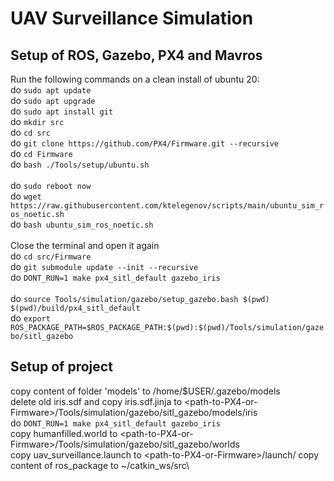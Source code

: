 # UAV Surveillance Simulation 
## Setup of ROS, Gazebo, PX4 and Mavros
Run the following commands on a clean install of ubuntu 20:\
do `sudo apt update`\
do `sudo apt upgrade`\
do `sudo apt install git`\
do `mkdir src`\
do `cd src`\
do `git clone https://github.com/PX4/Firmware.git --recursive`\
do `cd Firmware`\
do `bash ./Tools/setup/ubuntu.sh`\
\
do `sudo reboot now`\
do `wget https://raw.githubusercontent.com/ktelegenov/scripts/main/ubuntu_sim_ros_noetic.sh`\
do `bash ubuntu_sim_ros_noetic.sh`\
\
Close the terminal and open it again\
do `cd src/Firmware`\
do `git submodule update --init --recursive`\
do `DONT_RUN=1 make px4_sitl_default gazebo_iris`\
\
do `source Tools/simulation/gazebo/setup_gazebo.bash $(pwd) $(pwd)/build/px4_sitl_default`\
do `export ROS_PACKAGE_PATH=$ROS_PACKAGE_PATH:$(pwd):$(pwd)/Tools/simulation/gazebo/sitl_gazebo`

## Setup of project
copy content of folder 'models' to /home/$USER/.gazebo/models\
delete old iris.sdf and copy iris.sdf.jinja to \<path-to-PX4-or-Firmware\>/Tools/simulation/gazebo/sitl_gazebo/models/iris\
do `DONT_RUN=1 make px4_sitl_default gazebo_iris`\
copy humanfilled.world to \<path-to-PX4-or-Firmware\>/Tools/simulation/gazebo/sitl_gazebo/worlds\
copy uav_surveillance.launch to \<path-to-PX4-or-Firmware\>/launch/
copy content of ros_package to ~/catkin_ws/src\
